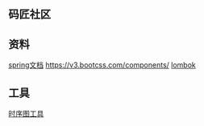 ## 码匠社区

## 资料
[spring文档](https://spring.io/guides)
https://v3.bootcss.com/components/
[lombok](https://projectlombok.org/)

## 工具
[时序图工具](https://www.visual-paradigm.com)